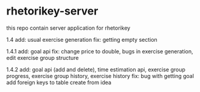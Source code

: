 # rhetorikey-server
this repo contain server application for rhetorikey

1.4 add: usual exercise generation
    fix: getting empty section
    
1.4.1 add: goal api
      fix: change price to double,
           bugs in exercise generation,
           edit exercise group structure
           
1.4.2 add: goal api (add and delete),
           time estimation api,
           exercise group progress,
           exercise group history,
           exercise history
      fix: bug with getting goal
           add foreign keys to table create from idea
      